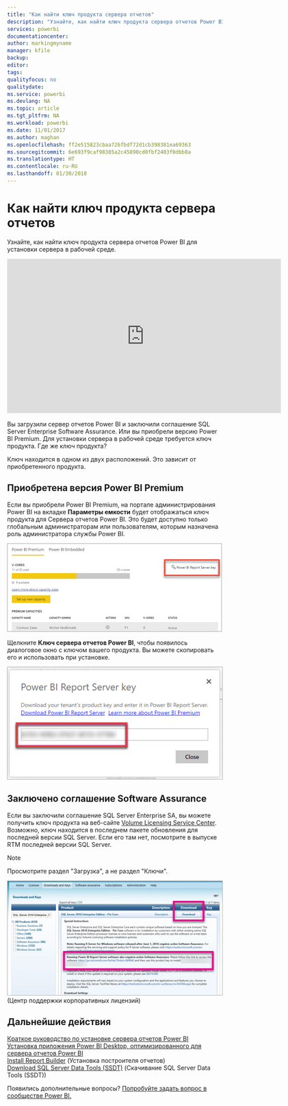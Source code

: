 ```yaml
---
title: "Как найти ключ продукта сервера отчетов"
description: "Узнайте, как найти ключ продукта сервера отчетов Power BI для установки сервера в рабочей среде."
services: powerbi
documentationcenter: 
author: markingmyname
manager: kfile
backup: 
editor: 
tags: 
qualityfocus: no
qualitydate: 
ms.service: powerbi
ms.devlang: NA
ms.topic: article
ms.tgt_pltfrm: NA
ms.workload: powerbi
ms.date: 11/01/2017
ms.author: maghan
ms.openlocfilehash: ff2e515823cbaa726fbdf72d1cb398381ea69363
ms.sourcegitcommit: 6e693f9caf98385a2c45890cd0fbf2403f0dbb8a
ms.translationtype: HT
ms.contentlocale: ru-RU
ms.lasthandoff: 01/30/2018
---
```

# <a name="how-to-find-your-report-server-product-key"></a>Как найти ключ продукта сервера отчетов
Узнайте, как найти ключ продукта сервера отчетов Power BI для установки сервера в рабочей среде.

<iframe width="640" height="360" src="https://www.youtube.com/embed/6CQnf-NGtpU?rel=0&amp;showinfo=0" frameborder="0" allowfullscreen></iframe>

Вы загрузили сервер отчетов Power BI и заключили соглашение SQL Server Enterprise Software Assurance. Или вы приобрели версию Power BI Premium. Для установки сервера в рабочей среде требуется ключ продукта. Где же ключ продукта? 

Ключ находится в одном из двух расположений. Это зависит от приобретенного продукта.

## <a name="purchased-power-bi-premium"></a>Приобретена версия Power BI Premium
Если вы приобрели Power BI Premium, на портале администрирования Power BI на вкладке **Параметры емкости** будет отображаться ключ продукта для Сервера отчетов Power BI. Это будет доступно только глобальным администраторам или пользователям, которым назначена роль администратора службы Power BI.

![Ключ Сервера отчетов Power BI в параметрах версии Premium](media/find-product-key/pbirs-product-key.png)

Щелкните **Ключ сервера отчетов Power BI**, чтобы появилось диалоговое окно с ключом вашего продукта. Вы можете скопировать его и использовать при установке.

![Ключ продукта сервера отчетов Power BI](media/find-product-key/pbirs-product-key-dialog.png)

## <a name="purchased-software-assurance-agreeemnt"></a>Заключено соглашение Software Assurance
Если вы заключили соглашение SQL Server Enterprise SA, вы можете получить ключ продукта на веб-сайте [Volume Licensing Service Center](https://www.microsoft.com/Licensing/servicecenter/). Возможно, ключ находится в последнем пакете обновления для последней версии SQL Server. Если его там нет, посмотрите в выпуске RTM последней версии SQL Server.

> [!NOTE]
> Просмотрите раздел "Загрузка", а не раздел "Ключи".
> 
> 

![](media/find-product-key/vlsc-download.png "Volume Licensing Service Center") (Центр поддержки корпоративных лицензий)

## <a name="next-steps"></a>Дальнейшие действия
[Краткое руководство по установке сервера отчетов Power BI](quickstart-install-report-server.md)  
[Установка приложения Power BI Desktop, оптимизированного для сервера отчетов Power BI](install-powerbi-desktop.md)  
[Install Report Builder](https://docs.microsoft.com/sql/reporting-services/install-windows/install-report-builder) (Установка построителя отчетов)  
[Download SQL Server Data Tools (SSDT)](http://go.microsoft.com/fwlink/?LinkID=616714) (Скачивание SQL Server Data Tools (SSDT))

Появились дополнительные вопросы? [Попробуйте задать вопрос в сообществе Power BI.](https://community.powerbi.com/)

